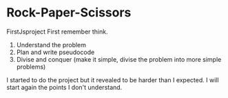 # Rock-Paper-Scissors

FirstJsproject
First remember think.

1. Understand the problem
2. Plan and write pseudocode
3. Divise and conquer (make it simple, divise the problem into more simple problems)

I started to do the project but it revealed to be harder than I expected.
I will start again the points I don't understand.
